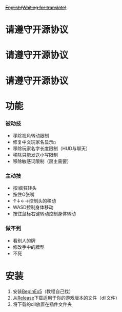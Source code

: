 ~~[English(Waiting for translate)](./README_EN.md)~~

# 请遵守开源协议
# 请遵守开源协议
# 请遵守开源协议

# 功能

### 被动技

 - 移除视角转动限制
 - 修复中文玩家名显示`□`
 - 移除玩家名字长度限制（HUD与聊天）
 - 移除只能发送小写限制
 - 移除敏感词限制（房主需要）

### 主动技

 - 按I疯狂转头
 - 按住O张嘴
 - ↑↓←→控制头的移动
 - WASD控制身体移动
 - 按住鼠标右键转动控制身体转动

### 做不到

 - 看别人的牌
 - 修改手中的牌型
 - 不死

# 安装

 1. 安装[BepInEx5](https://github.com/BepInEx/BepInEx/tree/v5-lts)（教程自己找）
 2. 从[Release](https://github.com/dogdie233/LiarsBarEnhance/Release)下载适用于你的游戏版本的文件（dll文件）
 3. 将下载的dll放置在插件文件夹

